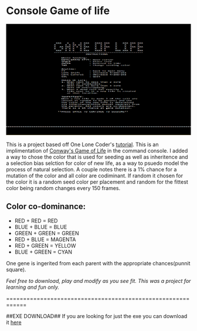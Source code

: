 # Console Game of life
![Alt Text](https://raw.githubusercontent.com/tim-braslavsky/GOL/main/LIFE.gif)

This is a project based off One Lone Coder's [tutorial](https://www.youtube.com/watch?v=E7CxMHsYzSs).
This is an implimentation of [Conway's Game of Life](https://en.wikipedia.org/wiki/Conway%27s_Game_of_Life) in the command console. I added a way to chose the color that is used for seeding as well as inheritence and a selection bias selction for color of new life, as a way to psuedo model the process of natural selection. A couple notes there is a 1% chance for a mutation of the color and all color are codiminant. If random it chosen for the color it is a random seed color per placement and random for the fittest color being random changes every 150 frames.

## Color co-dominance:
- RED + RED = RED
- BLUE + BLUE = BLUE
- GREEN + GREEN = GREEN
- RED + BLUE = MAGENTA
- RED + GREEN = YELLOW
- BLUE + GREEN = CYAN

One gene is ingerited from each parent with the appropriate chances(punnit square).


*Feel free to download, play and modify as you see fit. This was a project for learning and fun only.*

============================================================

##EXE DOWNLOAD##
If you are looking for just the exe you can download it [here](https://github.com/tim-braslavsky/GOL/blob/main/celularAutamata.exe)
